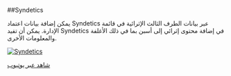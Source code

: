 ##Syndetics

يمكن إضافة بيانات اعتماد Syndetics عبر بيانات الطرف الثالث الإثرائية في قائمة الإدارة. يمكن أن تفيد Syndetics في إضافة محتوى إثرائي إلى أسبن بما في ذلك الأغلفة والمعلومات الأخرى.

[![Syndetics](/manual/images/Third-Party-Integration.jpg)](https://youtu.be/F0k5rmIc1FA)

[شاهد عبر يوتيوب](https://youtu.be/F0k5rmIc1FA)
